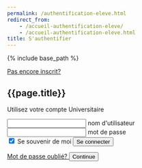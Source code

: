 ```yaml
---
permalink: /authentification-eleve.html
redirect_from:
    - /accueil-authentification-eleve/
    - /accueil-authentification-eleve.html
title: S'authentifier
---
```


{% include base_path %}

<html lang="fr">
<head>
    <meta charset="UTF-8">
    <meta name="viewport" content="width=device-width, initial-scale=1.0">
    <meta http-equiv="X-UA-Compatible" content="ie=edge">
    <link rel="stylesheet" href="./assets/css/login.css" />
    <title>Document</title>
</head>
<body>
    <div class="box">
    <a href="./accueil-inscription-eleve.html" align="right"> Pas encore inscrit? </a>
      <h2>{{page.title}}</h2>
        <p>Utilisez votre compte Universitaire</p>
            <form onSubmit="window.location.replace('{{ base_path }}/page-accueil-valide-partenaire.html');">
              <div class="inputBox">
                <input type="email" name="email" required onkeyup="this.setAttribute('value', this.value);"  value="">
                <label>nom d'utilisateur</label>
              </div>
              <div class="inputBox">
                  <input type="text" name="text" required onkeyup="this.setAttribute('value', this.value);" value="">
                  <label>mot de passe</label>
              </div>
                    <input type="checkbox" checked="checked" name="souvenir"> Se souvenir de moi
                  <input type="submit" onSubmit="window.location.replace('{{ base_path }}/page-accueil-valide-partenaire.html');" onClick="window.location.replace('{{ base_path }}/page-accueil-valide-partenaire.html');" id="se-connecter" name="se-connecter" value="Se connecter">
                </form>
                <a href="#"> Mot de passe oublié? </a> <button >Continue</button>
              </div>
            </p>
        </form>
    </div>
</body>
  <script src="./assets/js/authentification_boutons.js"></script>
  <script>
    $(function() { $('se-connecter').click(function(){window.location.replace("{{ base_path }}/page-accueil-valide-partenaire.html");});});
  </script>
</html>
